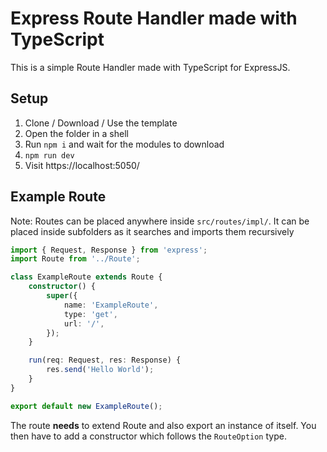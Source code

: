 # Express Route Handler made with TypeScript
This is a simple Route Handler made with TypeScript for ExpressJS.

## Setup
1. Clone / Download / Use the template
2. Open the folder in a shell
3. Run `npm i` and wait for the modules to download
4. `npm run dev`
5. Visit https://localhost:5050/

## Example Route
Note: Routes can be placed anywhere inside `src/routes/impl/`. It can be placed inside subfolders as it searches and imports them recursively
```ts
import { Request, Response } from 'express';
import Route from '../Route';

class ExampleRoute extends Route {
    constructor() {
        super({
            name: 'ExampleRoute',
            type: 'get',
            url: '/',
        });
    }

    run(req: Request, res: Response) {
        res.send('Hello World');
    }
}

export default new ExampleRoute();
```
The route **needs** to extend Route and also export an instance of itself. You then have to add a constructor which follows the `RouteOption` type.
